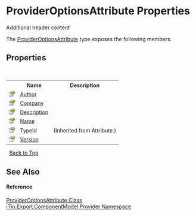 # ProviderOptionsAttribute Properties
Additional header content 

The <a href="120d0948-de39-fcf0-2738-37b8265fb823">ProviderOptionsAttribute</a> type exposes the following members.


## Properties
&nbsp;<table><tr><th></th><th>Name</th><th>Description</th></tr><tr><td>![Public property](media/pubproperty.gif "Public property")</td><td><a href="65daf4b3-e380-453c-939a-8dc39467530f">Author</a></td><td /></tr><tr><td>![Public property](media/pubproperty.gif "Public property")</td><td><a href="30aa839c-0128-049b-2b4c-c2c8b326b3b6">Company</a></td><td /></tr><tr><td>![Public property](media/pubproperty.gif "Public property")</td><td><a href="6501b7ff-a6c7-8869-dc9f-bf19799c8bb4">Description</a></td><td /></tr><tr><td>![Public property](media/pubproperty.gif "Public property")</td><td><a href="9b67a055-f6d9-7bba-9f18-cd704a02179d">Name</a></td><td /></tr><tr><td>![Public property](media/pubproperty.gif "Public property")</td><td>TypeId</td><td> (Inherited from Attribute.)</td></tr><tr><td>![Public property](media/pubproperty.gif "Public property")</td><td><a href="9439ff2b-aad4-174a-001e-6dfd9413e3b2">Version</a></td><td /></tr></table>&nbsp;
<a href="#provideroptionsattribute-properties">Back to Top</a>

## See Also


#### Reference
<a href="120d0948-de39-fcf0-2738-37b8265fb823">ProviderOptionsAttribute Class</a><br /><a href="723a96b5-5779-2554-cf17-05149bfcb802">iTin.Export.ComponentModel.Provider Namespace</a><br />